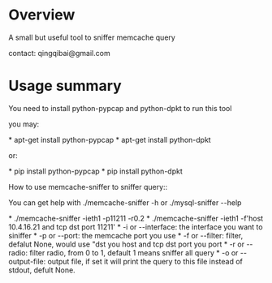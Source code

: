 Overview
===========

<p>A small but useful tool to sniffer memcache query</p>
<p>contact: qingqibai@gmail.com</p>

Usage summary
=============

<p>You need to install python-pypcap and python-dpkt to run this tool</P>
<p>you may: </p>
    * apt-get install python-pypcap   
    * apt-get install python-dpkt    
<p>or:   </p>
    * pip install python-pypcap   
    * pip install python-dpkt   
</p>
<p>
How to use memcache-sniffer to sniffer query:: </p>
<p>You can get help with ./memcache-sniffer -h or ./mysql-sniffer --help </p>
    * ./memcache-sniffer -ieth1 -p11211 -r0.2   
    * ./memcache-sniffer -ieth1 -f'host 10.4.16.21 and tcp dst port 11211'   
    * -i or --interface: the interface you want to siniffer   
    * -p or --port: the memcache port you use   
    * -f or --filter: filter, defalut None, would use "dst you host and tcp dst port you port    
    * -r or --radio: filter radio, from 0 to 1, default 1 means sniffer all query     
    * -o or --output-file: output file, if set it will print the query to this file instead of stdout, defult None.   
